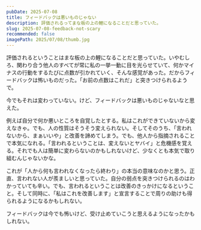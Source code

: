```yaml
---
pubDate: 2025-07-08
title: フィードバックは悪いものじゃない
description: 評価されるってまな板の上の鯉になることだと思っていた。
slug: 2025-07-08-feedback-not-scary
recommended: false
imagePath: 2025/07/08/thumb.jpg
---
```


評価されるということはまな板の上の鯉になることだと思っていた。いやむしろ、関わり合う他人のすべてが常に私の一挙一動に目を光らせていて、何かマイナスの行動をするたびに点数が引かれていく、そんな感覚があった。だからフィードバックは怖いものだった。「お前の点数はこれだ」と突きつけられるようで。

今でもそれは変わっていない。けど、フィードバックは悪いものじゃないなと思えた。

例えば自分で何か悪いところを自覚したとする。私はこれができていないから変えなきゃ。でも、人の性質はそうそう変えられない。そしてそのうち、「言われないから、まぁいいや」と改善を諦めてしまう。でも、他人から指摘されることで本気になれる。「言われるということは、変えないとヤバイ」と危機感を覚える。それでも人は簡単に変わらないのかもしれないけど、少なくとも本気で取り組むんじゃないかな。

これが「人から何も言われなくなったら終わり」の本当の意味なのかと思う。正直、言われない人が羨ましいと思っていた。自分の弱点を突きつけられるのはわかっていても辛い。でも、言われるということは改善のきっかけになるということ。そして同時に、「私はこれを改善します」と宣言することで周りの助けも得られるようになるかもしれない。

フィードバックは今でも怖いけど、受け止めていこうと思えるようになったかもしれない。